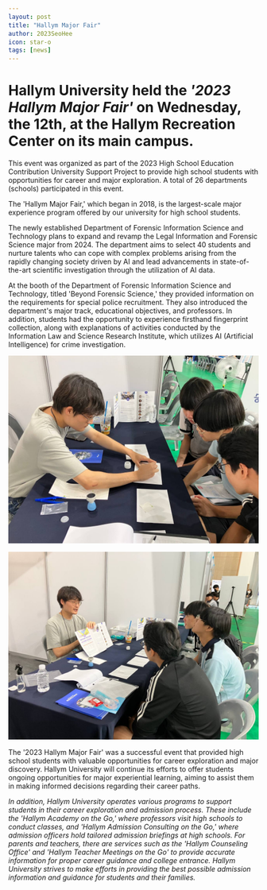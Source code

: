 ```yaml
---
layout: post
title: "Hallym Major Fair"
author: 2023SeoHee
icon: star-o
tags: [news]
---
```


# Hallym University held the <i>'2023 Hallym Major Fair'</i> on Wednesday, the 12th, at the Hallym Recreation Center on its main campus.

This event was organized as part of the 2023 High School Education Contribution University Support Project to provide high school students with opportunities for career and major exploration. A total of 26 departments (schools) participated in this event.

The 'Hallym Major Fair,' which began in 2018, is the largest-scale major experience program offered by our university for high school students.

The newly established Department of Forensic Information Science and Technology plans to expand and revamp the Legal Information and Forensic Science major from 2024. 
The department aims to select 40 students and nurture talents who can cope with complex problems arising from the rapidly changing society driven by AI and lead advancements in state-of-the-art scientific investigation through the utilization of AI data.


At the booth of the Department of Forensic Information Science and Technology, titled 'Beyond Forensic Science,' they provided information on the requirements for special police recruitment. They also introduced the department's major track, educational objectives, and professors. 
In addition, students had the opportunity to experience firsthand fingerprint collection, along with explanations of activities conducted by the Information Law and Science Research Institute, which utilizes AI (Artificial Intelligence) for crime investigation.

![dataset1](/img/news/fair.jpg)

![dataset1](/img/news/fair1.jpg)



The '2023 Hallym Major Fair' was a successful event that provided high school students with valuable opportunities for career exploration and major discovery. 
Hallym University will continue its efforts to offer students ongoing opportunities for major experiential learning, aiming to assist them in making informed decisions regarding their career paths.

<i>In addition, Hallym University operates various programs to support students in their career exploration and admission process. These include the 'Hallym Academy on the Go,' where professors visit high schools to conduct classes, and 'Hallym Admission Consulting on the Go,' where admission officers hold tailored admission briefings at high schools. For parents and teachers, there are services such as the 'Hallym Counseling Office' and 'Hallym Teacher Meetings on the Go' to provide accurate information for proper career guidance and college entrance. Hallym University strives to make efforts in providing the best possible admission information and guidance for students and their families.</i>